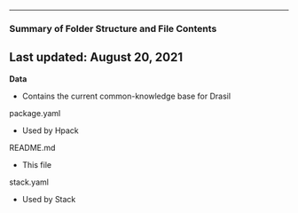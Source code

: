 --------------------------------------------------
### Summary of Folder Structure and File Contents
Last updated: August 20, 2021
--------------------------------------------------

**Data**
  - Contains the current common-knowledge base for Drasil

package.yaml
  - Used by Hpack

README.md
  - This file

stack.yaml
  - Used by Stack